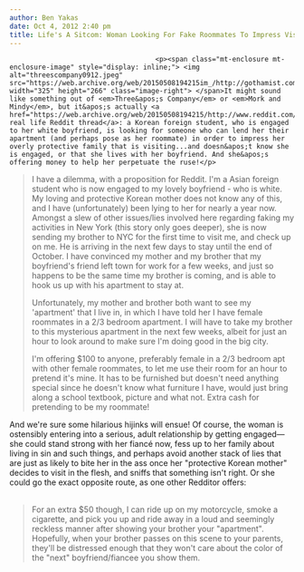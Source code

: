```yaml
---
author: Ben Yakas
date: Oct 4, 2012 2:40 pm
title: Life's A Sitcom: Woman Looking For Fake Roommates To Impress Visiting Family
---
```


	
										<p><span class="mt-enclosure mt-enclosure-image" style="display: inline;"> <img alt="threescompany0912.jpeg" src="https://web.archive.org/web/20150508194215im_/http://gothamist.com/attachments/arts_jen/threescompany0912.jpeg" width="325" height="266" class="image-right"> </span>It might sound like something out of <em>Three&apos;s Company</em> or <em>Mork and Mindy</em>, but it&apos;s actually <a href="https://web.archive.org/web/20150508194215/http://www.reddit.com/r/nyc/comments/10vxdw/offering_100_or_more_for_help_with_a_weird_request/">a real life Reddit thread</a>: a Korean foreign student, who is engaged to her white boyfriend, is looking for someone who can lend her their apartment (and perhaps pose as her roommate) in order to impress her overly protective family that is visiting...and doesn&apos;t know she is engaged, or that she lives with her boyfriend. And she&apos;s offering money to help her perpetuate the ruse!</p>

<blockquote>I have a dilemma, with a proposition for Reddit. I&apos;m a Asian foreign student who is now engaged to my lovely boyfriend - who is white. My loving and protective Korean mother does not know any of this, and I have (unfortunately) been lying to her for nearly a year now. Amongst a slew of other issues/lies involved here regarding faking my activities in New York (this story only goes deeper), she is now sending my brother to NYC for the first time to visit me, and check up on me. He is arriving in the next few days to stay until the end of October. I have convinced my mother and my brother that my boyfriend&apos;s friend left town for work for a few weeks, and just so happens to be the same time my brother is coming, and is able to hook us up with his apartment to stay at.

<p>Unfortunately, my mother and brother both want to see my &apos;apartment&apos; that I live in, in which I have told her I have female roommates in a 2/3 bedroom apartment. I will have to take my brother to this mysterious apartment in the next few weeks, albeit for just an hour to look around to make sure I&apos;m doing good in the big city.</p>

<p>I&apos;m offering $100 to anyone, preferably female in a 2/3 bedroom apt with other female roommates, to let me use their room for an hour to pretend it&apos;s mine. It has to be furnished but doesn&apos;t need anything special since he doesn&apos;t know what furniture I have, would just bring along a school textbook, picture and what not. Extra cash for pretending to be my roommate!</p></blockquote><p></p>

<p>And we&apos;re sure some hilarious hijinks will ensue! Of course, the woman is ostensibly entering into a serious, adult relationship by getting engaged&#x2014;she could stand strong with her fianc&#xE9; now, fess up to her family about living in sin and such things, and perhaps avoid another stack of lies that are just as likely to bite her in the ass once her &quot;protective Korean mother&quot; decides to visit in the flesh, and sniffs that something isn&apos;t right. Or she could go the exact opposite route, as one other Redditor offers:<br>
 <br>
</p><blockquote>For an extra $50 though, I can ride up on my motorcycle, smoke a cigarette, and pick you up and ride away in a loud and seemingly reckless manner after showing your brother your &quot;apartment&quot;. Hopefully, when your brother passes on this scene to your parents, they&apos;ll be distressed enough that they won&apos;t care about the color of the &quot;next&quot; boyfriend/fiancee you show them.</blockquote><p></p>					
										
									
				